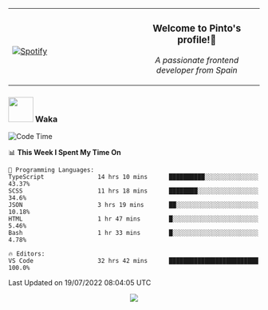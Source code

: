 <table width="100%" align="center"> 
  <tr>
  <td width="50%">
      
&nbsp; <br> [![Spotify](https://novatorem-zeta-rust.vercel.app/api/spotify)](https://open.spotify.com/user/novatorem-zeta-rust)

  </td>
  <td width="50%">
    <h3 align="center">Welcome to Pinto's profile!👋</h3>
    <p align="center"><em>A passionate frontend developer from Spain</em></p>
  </td>
  </table>

### <img src="https://media.giphy.com/media/VgCDAzcKvsR6OM0uWg/giphy.gif" width="50"> Waka

  <!--START_SECTION:waka-->
![Code Time](http://img.shields.io/badge/Code%20Time-670%20hrs%2031%20mins-blue)

📊 **This Week I Spent My Time On** 

```text
💬 Programming Languages: 
TypeScript               14 hrs 10 mins      ██████████░░░░░░░░░░░░░░░   43.37% 
SCSS                     11 hrs 18 mins      ████████░░░░░░░░░░░░░░░░░   34.6% 
JSON                     3 hrs 19 mins       ██░░░░░░░░░░░░░░░░░░░░░░░   10.18% 
HTML                     1 hr 47 mins        █░░░░░░░░░░░░░░░░░░░░░░░░   5.46% 
Bash                     1 hr 33 mins        █░░░░░░░░░░░░░░░░░░░░░░░░   4.78%

🔥 Editors: 
VS Code                  32 hrs 42 mins      █████████████████████████   100.0%

```


 Last Updated on 19/07/2022 08:04:05 UTC
<!--END_SECTION:waka-->

<div align="center">
<img src="https://github-readme-stats-gilt-tau.vercel.app/api/top-langs/?username=pinto-hub&layout=compact&theme=dracula" />
</div>
